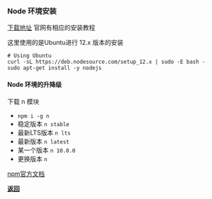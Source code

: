 ### Node 环境安装

[下载地址](https://nodejs.org/en/) 官网有相应的安装教程

这里使用的是Ubuntu进行 12.x 版本的安装

```
# Using Ubuntu
curl -sL https://deb.nodesource.com/setup_12.x | sudo -E bash -
sudo apt-get install -y nodejs
```

#### Node 环境的升降级

下载 n 模块

* ``npm i -g n``
* 稳定版本 ``n stable``
* 最新LTS版本 ``n lts``
* 最新版本 ``n latest``
* 某一个版本 ``n 10.0.0``
* 更换版本 ``n``

[npm官方文档](https://docs.npmjs.com/)

**[返回](../README.md)**